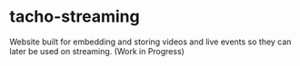 # tacho-streaming
Website built for embedding and storing videos and live events so they can later be used on streaming. (Work in Progress)
